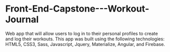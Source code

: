 # Front-End-Capstone---Workout-Journal
Web app that will allow users to log in to their personal profiles to create and log their workouts.
This app was built using the following technologies: HTML5, CSS3, Sass, Javascript, Jquery, Materialize, Angular, and Firebase.